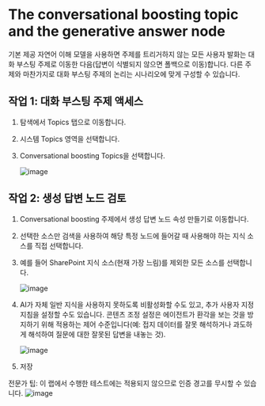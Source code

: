 # The conversational boosting topic and the generative answer node

기본 제공 자연어 이해 모델을 사용하면 주제를 트리거하지 않는 모든 사용자 발화는 대화 부스팅 주제로 이동한 다음(답변이 식별되지 않으면 폴백으로 이동)합니다.
다른 주제와 마찬가지로 대화 부스팅 주제의 논리는 시나리오에 맞게 구성할 수 있습니다.

## 작업 1: 대화 부스팅 주제 액세스

1. 탐색에서 Topics 탭으로 이동합니다.

2. 시스템 Topics 영역을 선택합니다.

3. Conversational boosting Topics을 선택합니다.

   ![image](https://github.com/user-attachments/assets/5da696fb-39e1-424a-a804-d0798c27f6ff)

## 작업 2: 생성 답변 노드 검토

1. Conversational boosting 주제에서 생성 답변 노드 속성 만들기로 이동합니다.

2. 선택한 소스만 검색을 사용하여 해당 특정 노드에 들어갈 때 사용해야 하는 지식 소스를 직접 선택합니다.

3. 예를 들어 SharePoint 지식 소스(현재 가장 느림)를 제외한 모든 소스를 선택합니다.

   ![image](https://github.com/user-attachments/assets/4ccfbae5-387f-4445-8d04-ca7987c80776)

4. AI가 자체 일반 지식을 사용하지 못하도록 비활성화할 수도 있고, 추가 사용자 지정 지침을 설정할 수도 있습니다. 콘텐츠 조정 설정은 에이전트가 환각을 보는 것을 방지하기 위해 적용하는 제어 수준입니다(예: 접지 데이터를 잘못 해석하거나 과도하게 해석하여 질문에 대한 잘못된 답변을 내놓는 것).

   ![image](https://github.com/user-attachments/assets/5bb5e892-d7ed-42f4-a682-726c56f56ebb)

5. 저장

전문가 팁: 이 랩에서 수행한 테스트에는 적용되지 않으므로 인증 경고를 무시할 수 있습니다.
   ![image](https://github.com/user-attachments/assets/32e99902-ae0e-4af7-ba31-d6dc12699179)













